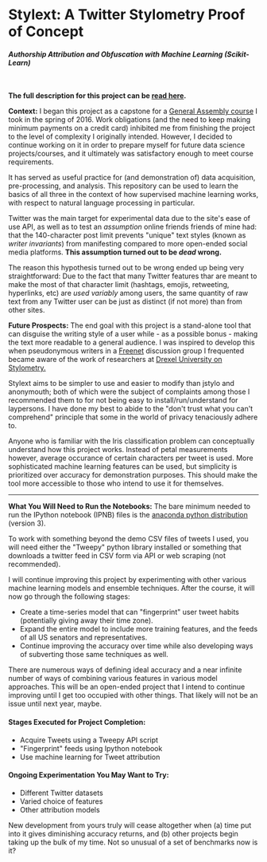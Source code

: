 # Stylext: A Twitter Stylometry Proof of Concept
#### *Authorship Attribution and Obfuscation with Machine Learning (Scikit-Learn)*

&nbsp;

**The full description for this project can be [read here](https://github.com/analyticascent/stylext/blob/master/Stylometric%20Analysis%20and%20Obfuscation%20Using%20Python.mdown).** 

**Context:** I began this project as a capstone for a [General Assembly course](https://generalassemb.ly/education/data-science/) I took in the spring of 2016. Work obligations (and the need to keep making minimum payments on a credit card) inhibited me from finishing the project to the level of complexity I originally intended. However, I decided to continue working on it in order to prepare myself for future data science projects/courses, and it ultimately was satisfactory enough to meet course requirements. 

It has served as useful practice for (and demonstration of) data acquisition, pre-processing, and analysis. This repository can be used to learn the basics of all three in the context of how supervised machine learning works, with respect to natural language processing in particular.

Twitter was the main target for experimental data due to the site's ease of use API, as well as to test an *assumption* online friends friends of mine had: that the 140-character post limit prevents "unique" text styles (known as *writer invariants*) from manifesting compared to more open-ended social media platforms. **This assumption turned out to be *dead* wrong.** 

The reason this hypothesis turned out to be wrong ended up being very straightforward: Due to the fact that many Twitter features thar are meant to make the most of that character limit (hashtags, emojis, retweeting, hyperlinks, etc) are *used variably* among users, the same quantity of raw text from any Twitter user can be just as distinct (if not more) than from other sites.

**Future Prospects:** The end goal with this project is a stand-alone tool that can disguise the writing style of a user while - as a possible bonus - making the text more readable to a general audience. I was inspired to develop this when pseudonymous writers in a [Freenet](https://freenetproject.org/) discussion group I frequented became aware of the work of researchers at [Drexel University on Stylometry.](https://www.cs.drexel.edu/~sa499/papers/adversarial_stylometry.pdf)

Stylext aims to be simpler to use and easier to modify than jstylo and anonymouth; both of which were the subject of complaints among those I recommended them to for not being easy to install/run/understand for laypersons. I have done my best to abide to the "don't trust what you can't comprehend" principle that some in the world of privacy tenaciously adhere to.

Anyone who is familiar with the Iris classification problem can conceptually understand how this project works. Instead of petal measurements however, average occurance of certain characters per tweet is used. More sophisticated machine learning features can be used, but simplicity is prioritized over accuracy for demonstration purposes. This should make the tool more accessible to those who intend to use it for themselves.

---

**What You Will Need to Run the Notebooks:** The bare minimum needed to run the IPython notebook (IPNB) files is the [anaconda python distribution](https://www.continuum.io/downloads) (version 3).

To work with something beyond the demo CSV files of tweets I used, you will need either the "Tweepy" python library installed or something that downloads a twitter feed in CSV form via API or web scraping (not recommended).

I will continue improving this project by experimenting with other various machine learning models and ensemble techniques. After the course, it will now go through the following stages:

* Create a time-series model that can "fingerprint" user tweet habits (potentially giving away their time zone).
* Expand the entire model to include more training features, and the feeds of all US senators and representatives.
* Continue improving the accuracy over time while also developing ways of subverting those same techniques as well.

There are numerous ways of defining ideal accuracy and a near infinite number of ways of combining various features in various model approaches. This will be an open-ended project that I intend to continue improving until I get too occupied with other things. That likely will not be an issue until next year, maybe.

#### Stages Executed for Project Completion:

* Acquire Tweets using a Tweepy API script
* "Fingerprint" feeds using Ipython notebook
* Use machine learning for Tweet attribution

#### Ongoing Experimentation You May Want to Try:

* Different Twitter datasets
* Varied choice of features
* Other attribution models

New development from yours truly will cease altogether when (a) time put into it gives diminishing accuracy returns, and (b) other projects begin taking up the bulk of my time. Not so unusual of a set of benchmarks now is it? 
